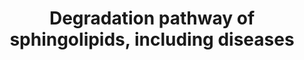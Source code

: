 ---
annotations:
- id: DOID:4795
  parent: genetic disease
  type: Disease Ontology
  value: GM2 gangliosidosis, AB variant
- id: DOID:3323
  parent: genetic disease
  type: Disease Ontology
  value: Sandhoff disease
- id: DOID:3322
  parent: genetic disease
  type: Disease Ontology
  value: GM1 gangliosidosis
- id: DOID:1926
  parent: genetic disease
  type: Disease Ontology
  value: Gaucher's disease
- id: DOID:0070111
  parent: genetic disease
  type: Disease Ontology
  value: Niemann-Pick disease type A
- id: PW:0000733
  parent: classic metabolic pathway
  type: Pathway Ontology
  value: glycosphingolipid metabolic pathway
- id: DOID:14504
  parent: genetic disease
  type: Disease Ontology
  value: Niemann-Pick disease
- id: DOID:3320
  parent: genetic disease
  type: Disease Ontology
  value: Tay-Sachs disease
- id: PW:0000735
  parent: classic metabolic pathway
  type: Pathway Ontology
  value: altered sphingolipid metabolic pathway
- id: DOID:10581
  parent: genetic disease
  type: Disease Ontology
  value: metachromatic leukodystrophy
- id: DOID:14499
  parent: genetic disease
  type: Disease Ontology
  value: Fabry disease
- id: PW:0000162
  parent: classic metabolic pathway
  type: Pathway Ontology
  value: sphingolipid biosynthetic pathway
- id: DOID:0070112
  parent: genetic disease
  type: Disease Ontology
  value: Niemann-Pick disease type B
- id: DOID:2368
  parent: genetic disease
  type: Disease Ontology
  value: gangliosidosis
- id: DOID:4
  type: Disease Ontology
  value: disease
- id: PW:0000163
  parent: classic metabolic pathway
  type: Pathway Ontology
  value: sphingolipid degradation pathway
- id: PW:0000197
  parent: classic metabolic pathway
  type: Pathway Ontology
  value: sphingolipid metabolic pathway
- id: DOID:0050464
  parent: genetic disease
  type: Disease Ontology
  value: Farber lipogranulomatosis
- id: DOID:10587
  parent: genetic disease
  type: Disease Ontology
  value: Krabbe disease
- id: PW:0001062
  parent: classic metabolic pathway
  type: Pathway Ontology
  value: lacto-series glycosphingolipid metabolic pathway
- id: DOID:3321
  parent: genetic disease
  type: Disease Ontology
  value: GM2 gangliosidosis
authors:
- DeSl
- Andra
- Egonw
- AdoBioInfo
- IreneHemel
- Khanspers
- Finterly
- Fehrhart
communities:
- IEM
- RareDiseases
description: Test pathway to include dieases in pathways, in order to deduce biomarkers.
last-edited: 2023-01-18
ndex: 64075170-8b69-11eb-9e72-0ac135e8bacf
organisms:
- Homo sapiens
redirect_from:
- /index.php/Pathway:WP4153
- /instance/WP4153
- /instance/WP4153_r124950
revision: r124950
schema-jsonld:
- '@context': https://schema.org/
  '@id': https://wikipathways.github.io/pathways/WP4153.html
  '@type': Dataset
  creator:
    '@type': Organization
    name: WikiPathways
  description: Test pathway to include dieases in pathways, in order to deduce biomarkers.
  keywords:
  - Ceramide
  - GA1
  - GA2
  - GLB1
  - GM1
  - 'GM1-beta-galactosidase (GLB):'
  - 'GM1-beta-galactosidease (GLB):'
  - GM2
  - GM2-activator
  - 'GM2A '
  - GM3
  - GalCer-beta-galactosidase
  - Globoside
  - Globoside example 1
  - Globoside example 2
  - HEXA
  - HEXB
  - LIPA
  - NPC1
  - NPC2
  - PSAP
  - SCARB2
  - Sap-A
  - Sap-B
  - Sap-C
  - Sphingomyelin
  - Sphingosine
  - Sulfatide
  - acid ceramidase
  - acrylsulfatase A
  - alpha-galactosidase A
  - 'beta-hexosaminidase A, B:'
  - digalactosylceramide
  - digalactosylceramide alpha
  - digalactosylceramide beta
  - galactosyl-ceramide
  - globotriaosylceramide
  - glucosylceramide
  - glucosylceramide-beta-glucosidase
  - lactosylceramide
  - sialidase
  - sialidase 1
  - sialidase 2
  - sialidase 3
  - sialidase 4
  - sphingomyelinase
  license: CC0
  name: Degradation pathway of sphingolipids, including diseases
seo: CreativeWork
title: Degradation pathway of sphingolipids, including diseases
wpid: WP4153
---